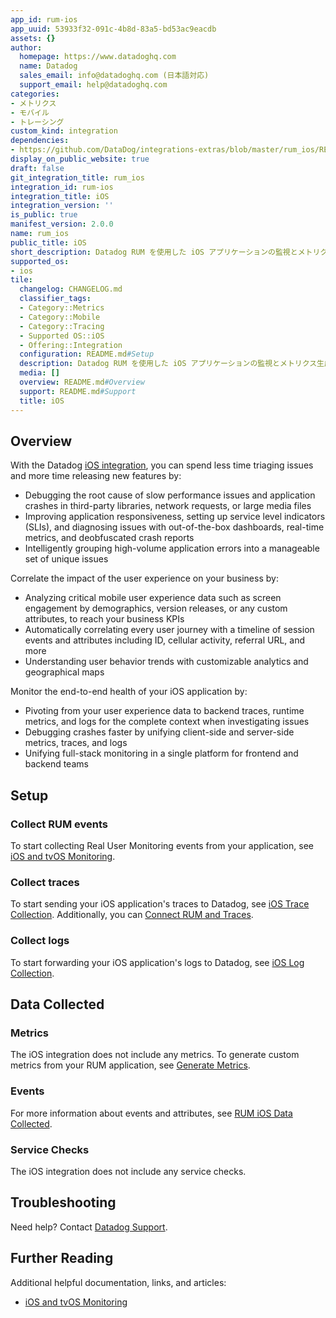 ```yaml
---
app_id: rum-ios
app_uuid: 53933f32-091c-4b8d-83a5-bd53ac9eacdb
assets: {}
author:
  homepage: https://www.datadoghq.com
  name: Datadog
  sales_email: info@datadoghq.com (日本語対応)
  support_email: help@datadoghq.com
categories:
- メトリクス
- モバイル
- トレーシング
custom_kind: integration
dependencies:
- https://github.com/DataDog/integrations-extras/blob/master/rum_ios/README.md
display_on_public_website: true
draft: false
git_integration_title: rum_ios
integration_id: rum-ios
integration_title: iOS
integration_version: ''
is_public: true
manifest_version: 2.0.0
name: rum_ios
public_title: iOS
short_description: Datadog RUM を使用した iOS アプリケーションの監視とメトリクス生成
supported_os:
- ios
tile:
  changelog: CHANGELOG.md
  classifier_tags:
  - Category::Metrics
  - Category::Mobile
  - Category::Tracing
  - Supported OS::iOS
  - Offering::Integration
  configuration: README.md#Setup
  description: Datadog RUM を使用した iOS アプリケーションの監視とメトリクス生成
  media: []
  overview: README.md#Overview
  support: README.md#Support
  title: iOS
---
```


<!--  SOURCED FROM https://github.com/DataDog/integrations-extras -->


## Overview

With the Datadog [iOS integration][1], you can spend less time triaging issues and more time releasing new features by:

- Debugging the root cause of slow performance issues and application crashes in third-party libraries, network requests, or large media files 
- Improving application responsiveness, setting up service level indicators (SLIs), and diagnosing issues with out-of-the-box dashboards, real-time metrics, and deobfuscated crash reports 
- Intelligently grouping high-volume application errors into a manageable set of unique issues

Correlate the impact of the user experience on your business by:

- Analyzing critical mobile user experience data such as screen engagement by demographics, version releases, or any custom attributes, to reach your business KPIs 
- Automatically correlating every user journey with a timeline of session events and attributes including ID, cellular activity, referral URL, and more 
- Understanding user behavior trends with customizable analytics and geographical maps

Monitor the end-to-end health of your iOS application by: 

- Pivoting from your user experience data to backend traces, runtime metrics, and logs for the complete context when investigating issues 
- Debugging crashes faster by unifying client-side and server-side metrics, traces, and logs
- Unifying full-stack monitoring in a single platform for frontend and backend teams

## Setup

### Collect RUM events 

To start collecting Real User Monitoring events from your application, see [iOS and tvOS Monitoring][2]. 

### Collect traces 

To start sending your iOS application's traces to Datadog, see [iOS Trace Collection][3]. Additionally, you can [Connect RUM and Traces][4].

### Collect logs 

To start forwarding your iOS application's logs to Datadog, see [iOS Log Collection][5].

## Data Collected

### Metrics

The iOS integration does not include any metrics. To generate custom metrics from your RUM application, see [Generate Metrics][6].

### Events 

For more information about events and attributes, see [RUM iOS Data Collected][7]. 

### Service Checks 

The iOS integration does not include any service checks.

## Troubleshooting

Need help? Contact [Datadog Support][8]. 

## Further Reading 

Additional helpful documentation, links, and articles: 

- [iOS and tvOS Monitoring][9]


[1]: https://app.datadoghq.com/integrations/rum-ios
[2]: https://docs.datadoghq.com/ja/real_user_monitoring/ios/?tabs=swift#setup
[3]: https://docs.datadoghq.com/ja/tracing/trace_collection/dd_libraries/ios/?tab=cocoapods
[4]: https://docs.datadoghq.com/ja/real_user_monitoring/connect_rum_and_traces/?tab=iosrum#setup-rum
[5]: https://docs.datadoghq.com/ja/logs/log_collection/ios/
[6]: https://docs.datadoghq.com/ja/real_user_monitoring/generate_metrics
[7]: https://docs.datadoghq.com/ja/real_user_monitoring/ios/data_collected/
[8]: https://docs.datadoghq.com/ja/help/
[9]: https://docs.datadoghq.com/ja/real_user_monitoring/ios/